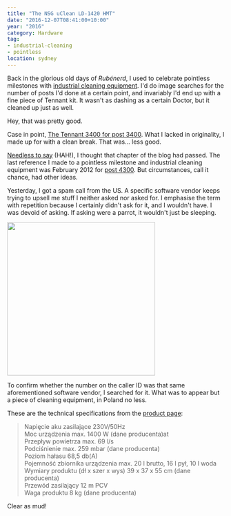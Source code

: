 ```yaml
---
title: "The NSG uClean LD-1420 HMT"
date: "2016-12-07T08:41:00+10:00"
year: "2016"
category: Hardware
tag:
- industrial-cleaning
- pointless
location: sydney
---
```

Back in the glorious old days of *Rubénerd*, I used to celebrate pointless milestones with [industrial cleaning equipment]. I'd do image searches for the number of posts I'd done at a certain point, and invariably I'd end up with a fine piece of Tennant kit. It wasn't as dashing as a certain Doctor, but it cleaned up just as well.

Hey, that was pretty good.

Case in point, [The Tennant 3400 for post 3400]. What I lacked in originality, I made up for with a clean break. That was... less good.

[Needless to say] \(HAH!), I thought that chapter of the blog had passed. The last reference I made to a pointless milestone and industrial cleaning equipment was February 2012 for [post 4300]. But circumstances, call it chance, had other ideas.

Yesterday, I got a spam call from the US. A specific software vendor keeps trying to upsell me stuff I neither asked nor asked for. I emphasise the term with repetition because I certainly didn't ask for it, and I wouldn't have. I was devoid of asking. If asking were a parrot, it wouldn't just be sleeping.

<p><img src="https://rubenerd.com/files/2016/NSG_uCLEAN_LD_1420_HMT.jpg" alt="" srcset="https://rubenerd.com/files/2016/NSG_uCLEAN_LD_1420_HMT.jpg 1x, https://rubenerd.com/files/2016/NSG_uCLEAN_LD_1420_HMT@2x.jpg 2x" style="width:343px; height:355px" /></p>

To confirm whether the number on the caller ID was that same aforementioned software vendor, I searched for it. What was to appear but a piece of cleaning equipment, in Poland no less.

These are the technical specifications from the [product page]:

> Napięcie aku zasilające        230V/50Hz  
> Moc urządzenia max.        1400 W (dane producenta)at  
> Przepływ powietrza max.        69 l/s  
> Podciśnienie max.        259 mbar (dane producenta)  
> Poziom hałasu        68,5 db(A)  
> Pojemność zbiornika urządzenia max. 20 l brutto, 16 l pył, 10 l woda  
> Wymiary produktu (dł x szer x wys)        39 x 37 x 55 cm (dane producenta)  
> Przewód zasilający        12 m PCV  
> Waga produktu         8 kg (dane producenta)  

Clear as mud!

[Needless to say]: https://myanimelist.net/anime/6030/Needless
[industrial cleaning equipment]: https://rubenerd.com/tag/industrial-cleaning/
[The Tennant 3400 for post 3400]: https://rubenerd.com/tennant-3400-for-post-3400/
[post 4300]: https://rubenerd.com/post-4300/
[product page]: https://profimarket.*/nsg-uclean-ld-1420-hmt-uniwersalny-odkurzacz-starmix-p-3061.html
